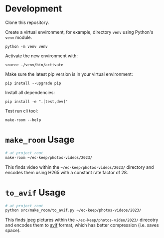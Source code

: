 # Development

Clone this repository.

Create a virtual environment, for example, directory `venv` using Python's `venv` module.
```
python -m venv venv
```

Activate the new environment with:
```
source ./venv/bin/activate
```

Make sure the latest pip version is in your virtual environment:
```
pip install --upgrade pip
```

Install all dependencies:
```
pip install -e ".[test,dev]"
```

Test run cli tool:
```
make-room --help
```

# `make_room` Usage

```sh
# at project root
make-room ~/ec-keep/photos-videos/2023/
```

This finds video within the `~/ec-keep/photos-videos/2023/` directory and encodes them using H265 with a constant rate factor of 28.

# `to_avif` Usage

```sh
# at project root
python src/make_room/to_avif.py ~/ec-keep/photos-videos/2023/
```

This finds jpeg pictures within the `~/ec-keep/photos-video/2023/` direcotry and encodes them to [avif](https://developer.mozilla.org/en-US/docs/Web/Media/Formats/Image_types#avif_image) format, which has better compression (i.e. saves space).
